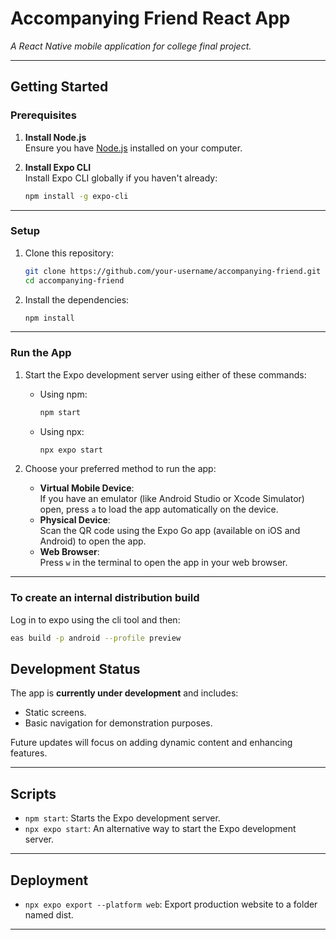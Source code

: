 # **Accompanying Friend React App**

_A React Native mobile application for college final project._

---

## **Getting Started**

### **Prerequisites**
1. **Install Node.js**  
   Ensure you have [Node.js](https://nodejs.org/) installed on your computer.

2. **Install Expo CLI**  
   Install Expo CLI globally if you haven't already:
   ```bash
   npm install -g expo-cli
   ```

---

### **Setup**

1. Clone this repository:
   ```bash
   git clone https://github.com/your-username/accompanying-friend.git
   cd accompanying-friend
   ```

2. Install the dependencies:
   ```bash
   npm install
   ```

---

### **Run the App**

1. Start the Expo development server using either of these commands:
   - Using npm:
     ```bash
     npm start
     ```
   - Using npx:
     ```bash
     npx expo start
     ```

2. Choose your preferred method to run the app:
   - **Virtual Mobile Device**:  
     If you have an emulator (like Android Studio or Xcode Simulator) open, press `a` to load the app automatically on the device.
   - **Physical Device**:  
     Scan the QR code using the Expo Go app (available on iOS and Android) to open the app.
   - **Web Browser**:  
     Press `w` in the terminal to open the app in your web browser.

---

### **To create an internal distribution build**
   Log in to expo using the cli tool and then:
   ```bash
   eas build -p android --profile preview
   ```

## **Development Status**
The app is **currently under development** and includes:
- Static screens.
- Basic navigation for demonstration purposes.

Future updates will focus on adding dynamic content and enhancing features.

---

## **Scripts**
- `npm start`: Starts the Expo development server.
- `npx expo start`: An alternative way to start the Expo development server.

---

## **Deployment**

- `npx expo export --platform web`: Export production website to a folder named dist.

---